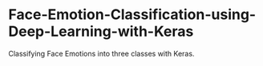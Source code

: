 # Face-Emotion-Classification-using-Deep-Learning-with-Keras
Classifying Face Emotions into three classes with Keras.
